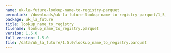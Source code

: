 ```yaml
---
name: uk-la-future-lookup-name-to-registry-parquet
permalink: /downloads/uk-la-future-lookup-name-to-registry-parquet/1_5_0
package: uk_la_future
title: lookup_name_to_registry
filename: lookup_name_to_registry.parquet
version: 1.5.0
full_version: 1.5.0
file: /data/uk_la_future/1.5.0/lookup_name_to_registry.parquet
---
```

